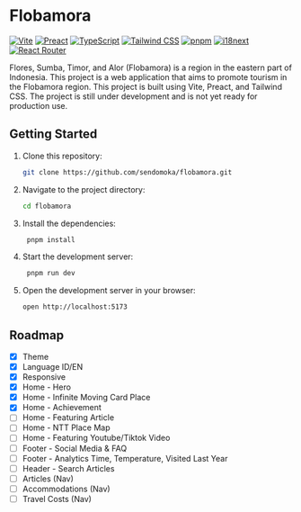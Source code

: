 # Flobamora

[![Vite](https://img.shields.io/badge/Vite-2.0.0-646CFF?style=flat-square&logo=vite)](https://vitejs.dev)
[![Preact](https://img.shields.io/badge/Preact-10.5.13-673AB8?style=flat-square&logo=preact)](https://preactjs.com)
[![TypeScript](https://img.shields.io/badge/TypeScript-4.3.5-3178C6?style=flat-square&logo=typescript)](https://www.typescriptlang.org)
[![Tailwind CSS](https://img.shields.io/badge/Tailwind%20CSS-2.2.19-38B2AC?style=flat-square&logo=tailwind-css)](https://tailwindcss.com)
[![pnpm](https://img.shields.io/badge/pnpm-6.7.1-FF6D5A?style=flat-square&logo=pnpm)](https://pnpm.io)
[![i18next](https://img.shields.io/badge/i18next-20.3.1-FF6D5A?style=flat-square&logo=i18next)](https://www.i18next.com)
[![React Router](https://img.shields.io/badge/React%20Router-6.0.0-CA4245?style=flat-square&logo=react-router)](https://reactrouter.com)


Flores, Sumba, Timor, and Alor (Flobamora) is a region in the eastern part of Indonesia. This project is a web application that aims to promote tourism in the Flobamora region. This project is built using Vite, Preact, and Tailwind CSS. The project is still under development and is not yet ready for production use.

## Getting Started

1. Clone this repository:

   ```bash
   git clone https://github.com/sendomoka/flobamora.git
    ```

2. Navigate to the project directory:

   ```bash
   cd flobamora
   ```

3. Install the dependencies:

   ```bash
    pnpm install
   ```

4. Start the development server:

   ```bash
    pnpm run dev
    ```

5. Open the development server in your browser:

   ```bash
   open http://localhost:5173
   ```

## Roadmap

- [x] Theme
- [x] Language ID/EN
- [x] Responsive
- [x] Home - Hero
- [x] Home - Infinite Moving Card Place
- [x] Home - Achievement
- [ ] Home - Featuring Article
- [ ] Home - NTT Place Map
- [ ] Home - Featuring Youtube/Tiktok Video
- [ ] Footer - Social Media & FAQ
- [ ] Footer - Analytics Time, Temperature, Visited Last Year
- [ ] Header - Search Articles
- [ ] Articles (Nav)
- [ ] Accommodations (Nav)
- [ ] Travel Costs (Nav)
